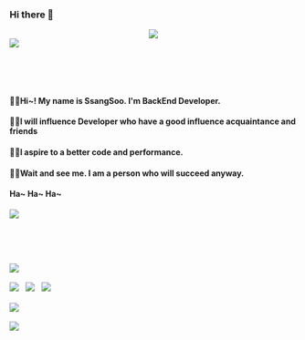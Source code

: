 ### Hi there 👋

<!--
**SsangSoo/SsangSoo** is a ✨ _special_ ✨ repository because its `README.md` (this file) appears on your GitHub profile.

Here are some ideas to get you started:

- 🔭 I’m currently working on ...
- 🌱 I’m currently learning ...
- 👯 I’m looking to collaborate on ...
- 🤔 I’m looking for help with ...
- 💬 Ask me about ...
- 📫 How to reach me: ...
- 😄 Pronouns: .....
- ⚡ Fun fact: ...
--> 

<!-- 헤더 -->
<div align="center">
  <img src="https://capsule-render.vercel.app/api?type=waving&color=timeGradient&height=300&section=header&text=SsangSoo%20&fontSize=90">
</div>

 <!-- 깃허브 상태  -->
<div align="left">
  <img src="https://github-readme-stats.vercel.app/api?username=SsangSoo&show_icons=true&theme=radical">
</div>

<br><br><br>

#### 🖐🏻Hi~! My name is SsangSoo. I'm BackEnd Developer. <br>
#### 💪🏻I will influence Developer who have a good influence acquaintance and friends <br>
#### 👍🏻I aspire to a better code and performance. <br>
#### 🫵🏻Wait and see me. I am a person who will succeed anyway. <br>
#### Ha~ Ha~ Ha~ <br>
<div align="left">
  <img src="https://velog.velcdn.com/images/tjdtn4484/post/21c08eef-d5ae-4af6-b896-288c67680900/image.PNG">
</div>

<br><br><br>



<!-- 스택 -->
<div align="left">
<img src="https://img.shields.io/badge/Java-007396?style=for-the-badge&logo=Java&logoColor=white"><br><br>
<img src="https://img.shields.io/badge/Spring-6DB33F?style=for-the-badge&logo=Spring&logoColor=white"> &nbsp;
<img src="https://img.shields.io/badge/SpringBoot-6DB33F?style=for-the-badge&logo=Spring Boot&logoColor=white"> &nbsp;
<img src="https://img.shields.io/badge/Spring Security-6DB33F?style=for-the-badge&logo=Spring Security&logoColor=white"> &nbsp; <br><br>
<img src="https://img.shields.io/badge/MySql-4479A1?style=for-the-badge&logo=MySQL&logoColor=white"> <br><br>
<img src="https://img.shields.io/badge/Amazon AWS-232F3E?style=for-the-badge&logo=Amazon AWS&logoColor=white">
 
</div>
